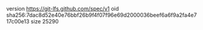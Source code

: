 version https://git-lfs.github.com/spec/v1
oid sha256:7dac8d52e40e76bbf26b9f4f07f96e69d2000036beef6a6f9a2fa4e717c00e13
size 25290
